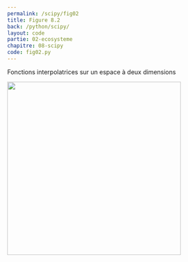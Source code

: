 ```yaml
---
permalink: /scipy/fig02
title: Figure 8.2
back: /python/scipy/
layout: code
partie: 02-ecosysteme
chapitre: 08-scipy
code: fig02.py
---
```


Fonctions interpolatrices sur un espace à deux dimensions

<img src="/python/_static/scipy/fig02.png" width="400px"/>
